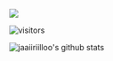 ![](https://imgur.com/gallery/aXo6Z)


![visitors](https://visitor-badge.glitch.me/badge?page_id=jaaiiriillo.jaaiiriilloo)


![jaaiiriilloo's github stats](https://github-readme-stats.vercel.app/api?username=jaaiiriilloo&show_icons=true)